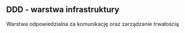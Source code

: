 ## DDD - warstwa infrastruktury

Warstwa odpowiedzialna za komunikację oraz zarządzanie trwałością
